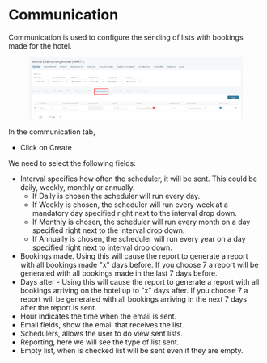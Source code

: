 # Communication

Communication is used to configure the sending of lists with bookings made for the hotel.

<figure><img src="../../../.gitbook/assets/image (31) (1) (1).png" alt=""><figcaption></figcaption></figure>

In the communication tab,&#x20;

* Click on Create&#x20;

We need to select the following fields:&#x20;

* Interval specifies how often the scheduler, it will be sent. This could be daily, weekly, monthly or annually.&#x20;
  * If Daily is chosen the scheduler will run every day.&#x20;
  * If Weekly is chosen, the scheduler will run every week at a mandatory day specified right next to the interval drop down.&#x20;
  * If Monthly is chosen, the scheduler will run every month on a day specified right next to the interval drop down.&#x20;
  * If Annually is chosen, the scheduler will run every year on a day specified right next to interval drop down.&#x20;
* Bookings made. Using this will cause the report to generate a report with all bookings made "x" days before. If you choose 7 a report will be generated with all bookings made in the last 7 days before.&#x20;
* Days after - Using this will cause the report to generate a report with all bookings arriving on the hotel up to "x" days after. If you choose 7 a report will be generated with all bookings arriving in the next 7 days after the report is sent.
* Hour indicates the time when the email is sent.&#x20;
* Email fields, show the email that receives the list.&#x20;
* Schedulers, allows the user to do view sent lists.&#x20;
* Reporting, here we will see the type of list sent.&#x20;
* Empty list, when is checked list will be sent even if they are empty.&#x20;

